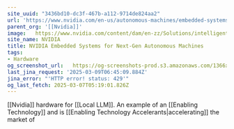 ```yaml
---
site_uuid: "3436bd10-dc3f-467b-a112-9714de824aa2"
url: 'https://www.nvidia.com/en-us/autonomous-machines/embedded-systems/'
parent_org: '[[Nvidia]]'
image:   https://www.nvidia.com/content/dam/en-zz/Solutions/intelligent-machines/embedded-systems/nvidia-metropolis-iva-microservices-og-1200x630.jpg
site_name: NVIDIA
title: NVIDIA Embedded Systems for Next-Gen Autonomous Machines
tags:
- Hardware
og_screenshot_url:   https://og-screenshots-prod.s3.amazonaws.com/1366x768/80/false/0427d58184f474280430b1dacaf3e964d80d92bbfa3674fbc1f4abc260b88c85.jpeg
last_jina_request: '2025-03-09T06:45:09.884Z'
jina_error: "'HTTP error! status: 429'"
og_last_fetch: 2025-03-07T05:19:01.826Z
---
```



[[Nvidia]] hardware for [[Local LLM]].  An example of an [[Enabling Technology]] and is [[Enabling Technology Accelerants|accelerating]] the market of 



